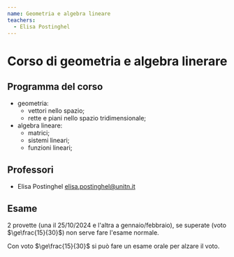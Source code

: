 ```yaml
---
name: Geometria e algebra lineare
teachers:
  - Elisa Postinghel
---
```


# Corso di geometria e algebra linerare

## Programma del corso

- geometria:
  - vettori nello spazio;
  - rette e piani nello spazio tridimensionale;
- algebra lineare:
  - matrici;
  - sistemi lineari;
  - funzioni lineari;

## Professori

- Elisa Postinghel <elisa.postinghel@unitn.it>

## Esame

2 provette (una il 25/10/2024 e l'altra a gennaio/febbraio), se superate (voto
$\ge\frac{15}{30}$) non serve fare l'esame normale.

Con voto $\ge\frac{15}{30}$ si può fare un esame orale per alzare il voto.
